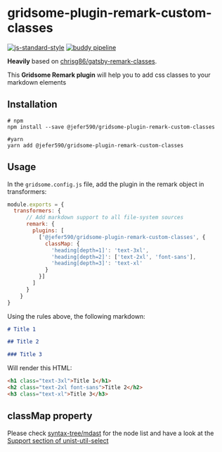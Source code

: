# gridsome-plugin-remark-custom-classes

[![js-standard-style](https://cdn.rawgit.com/standard/standard/master/badge.svg)](http://standardjs.com)
[![buddy pipeline](https://app.buddy.works/jefer590/gridsome-plugin-remark-custom-classes/pipelines/pipeline/231166/badge.svg?token=6e8dcf75b06e1172ac5a72d9170909b7bb8a6168588aaae14313b498478e4642 "buddy pipeline")](https://app.buddy.works/jefer590/gridsome-plugin-remark-custom-classes/pipelines/pipeline/231166)

**Heavily** based on [chrisg86/gatsby-remark-classes](https://github.com/chrisg86/gatsby-remark-classes).

This **Gridsome Remark plugin** will help you to add css classes to your markdown elements

## Installation

```shell script
# npm
npm install --save @jefer590/gridsome-plugin-remark-custom-classes

#yarn
yarn add @jefer590/gridsome-plugin-remark-custom-classes
```

## Usage
In the `gridsome.config.js` file, add the plugin in the remark object in transformers:

```javascript
module.exports = {
  transformers: {
      // Add markdown support to all file-system sources
      remark: {
        plugins: [
          ['@jefer590/gridsome-plugin-remark-custom-classes', {
            classMap: {
              'heading[depth=1]': 'text-3xl',
              'heading[depth=2]': ['text-2xl', 'font-sans'],
              'heading[depth=3]': 'text-xl'
            }
          }]
        ]
      }
    }
}
```

Using the rules above, the following markdown:
```markdown
# Title 1

## Title 2

### Title 3
```

Will render this HTML:
```html
<h1 class="text-3xl">Title 1</h1>
<h2 class="text-2xl font-sans">Title 2</h2>
<h3 class="text-xl">Title 3</h3>
```

## classMap property
Please check [syntax-tree/mdast](https://github.com/syntax-tree/mdast#nodes) for the node list and have a look at the [Support section of unist-util-select](https://github.com/syntax-tree/unist-util-select#support)

